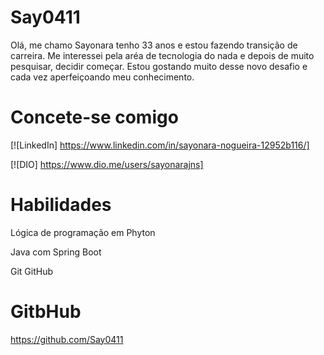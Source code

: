 # Say0411
Olá, me chamo Sayonara tenho 33 anos e estou fazendo transição de carreira. Me interessei pela aréa de tecnologia do nada e depois de muito pesquisar, decidir começar. Estou gostando muito desse novo desafio e cada vez aperfeiçoando meu conhecimento.

# Concete-se comigo
[![LinkedIn] https://www.linkedin.com/in/sayonara-nogueira-12952b116/]

[![DIO] https://www.dio.me/users/sayonarajns]
# Habilidades
Lógica de programação em Phyton

Java com Spring Boot



Git GitHub



# GitbHub 

https://github.com/Say0411
